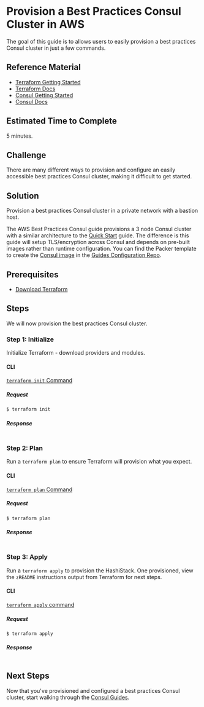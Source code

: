 # Provision a Best Practices Consul Cluster in AWS

The goal of this guide is to allows users to easily provision a best practices Consul cluster in just a few commands.

## Reference Material

- [Terraform Getting Started](https://www.terraform.io/intro/getting-started/install.html)
- [Terraform Docs](https://www.terraform.io/docs/index.html)
- [Consul Getting Started](https://www.consul.io/intro/getting-started/install.html)
- [Consul Docs](https://www.consul.io/docs/index.html)

## Estimated Time to Complete

5 minutes.

## Challenge

There are many different ways to provision and configure an easily accessible best practices Consul cluster, making it difficult to get started.

## Solution

Provision a best practices Consul cluster in a private network with a bastion host.

The AWS Best Practices Consul guide provisions a 3 node Consul cluster with a similar architecture to the [Quick Start](../quick-start) guide. The difference is this guide will setup TLS/encryption across Consul and depends on pre-built images rather than runtime configuration. You can find the Packer template to create the [Consul image](https://github.com/hashicorp/guides-configuration/blob/master/consul/consul-aws.json) in the [Guides Configuration Repo](https://github.com/hashicorp/guides-configuration/).

## Prerequisites

- [Download Terraform](https://www.terraform.io/downloads.html)

## Steps

We will now provision the best practices Consul cluster.

### Step 1: Initialize

Initialize Terraform - download providers and modules.

#### CLI

[`terraform init` Command](https://www.terraform.io/docs/commands/init.html)

##### Request

```sh
$ terraform init
```

##### Response
```
```

### Step 2: Plan

Run a `terraform plan` to ensure Terraform will provision what you expect.

#### CLI

[`terraform plan` Command](https://www.terraform.io/docs/commands/plan.html)

##### Request

```sh
$ terraform plan
```

##### Response
```
```

### Step 3: Apply

Run a `terraform apply` to provision the HashiStack. One provisioned, view the `zREADME` instructions output from Terraform for next steps.

#### CLI

[`terraform apply` command](https://www.terraform.io/docs/commands/apply.html)

##### Request

```sh
$ terraform apply
```

##### Response
```
```

## Next Steps

Now that you've provisioned and configured a best practices Consul cluster, start walking through the [Consul Guides](https://www.consul.io/docs/guides/index.html).
